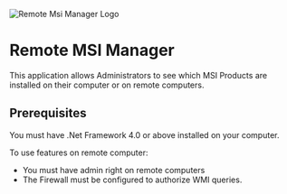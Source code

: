 ![Remote Msi Manager Logo](https://github.com/DCourtel/Remote_MSI_Manager/blob/master/Remote%20MSI%C2%A0Manager.png)

# __Remote MSI Manager__
This application allows Administrators to see which MSI Products are installed on their computer or on remote computers.

## Prerequisites 
You must have .Net Framework 4.0 or above installed on your computer.

To use features on remote computer: 
* You must have admin right on remote computers 
* The Firewall must be configured to authorize WMI queries.
